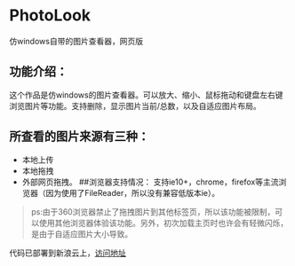 # PhotoLook
仿windows自带的图片查看器，网页版
## 功能介绍：
这个作品是仿windows的图片查看器。可以放大、缩小、鼠标拖动和键盘左右键浏览图片等功能。支持删除，显示图片当前/总数，以及自适应图片布局。
## 所查看的图片来源有三种：
- 本地上传
- 本地拖拽
- 外部网页拖拽。
##浏览器支持情况：
支持ie10+，chrome，firefox等主流浏览器（因为使用了FileReader，所以没有兼容低版本ie）。
 
> ps:由于360浏览器禁止了拖拽图片到其他标签页，所以该功能被限制，可以使用其他浏览器体验该功能。另外，初次加载主页时也许会有轻微闪烁，是由于自适应图片大小导致。

代码已部署到新浪云上，[访问地址](http://www.photolook.sinaapp.com/)
